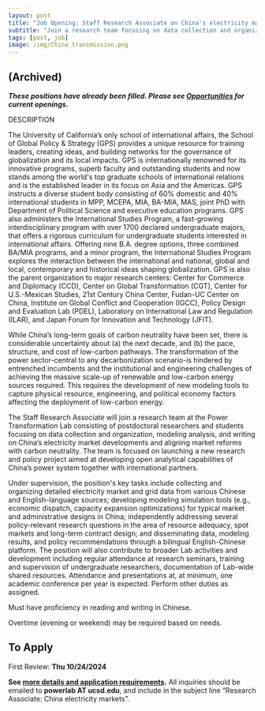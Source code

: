 ```yaml
---
layout: post
title: "Job Opening: Staff Research Associate on China's electricity markets"
subtitle: "Join a research team focusing on data collection and organization, modeling analysis, and writing on China’s electricity market developments and aligning market reforms with carbon neutrality"
tags: [post, job]
image: /img/China_transmission.png
---
```


## (Archived)

**_These positions have already been filled. Please see [Opportunities](/opportunities.html) for current openings._**

DESCRIPTION

The University of California’s only school of international affairs, the School of Global Policy & Strategy (GPS) provides a unique resource for training leaders, creating ideas, and building networks for the governance of globalization and its local impacts. GPS is internationally renowned for its innovative programs, superb faculty and outstanding students and now stands among the world's top graduate schools of international relations and is the established leader in its focus on Asia and the Americas. GPS instructs a diverse student body consisting of 60% domestic and 40% international students in MPP, MCEPA, MIA, BA-MIA, MAS, joint PhD with Department of Political Science and executive education programs. GPS also administers the International Studies Program, a fast-growing interdisciplinary program with over 1700 declared undergraduate majors, that offers a rigorous curriculum for undergraduate students interested in international affairs. Offering nine B.A. degree options, three combined BA/MIA programs, and a minor program, the International Studies Program explores the interaction between the international and national, global and local, contemporary and historical ideas shaping globalization. GPS is also the parent organization to major research centers: Center for Commerce and Diplomacy (CCD), Center on Global Transformation (CGT), Center for U.S.-Mexican Studies, 21st Century China Center, Fudan-UC Center on China, Institute on Global Conflict and Cooperation (IGCC), Policy Design and Evaluation Lab (PDEL), Laboratory on International Law and Regulation (ILAR), and Japan Forum for Innovation and Technology (JFIT).

While China’s long-term goals of carbon neutrality have been set, there is considerable uncertainty about (a) the next decade, and (b) the pace, structure, and cost of low-carbon pathways. The transformation of the power sector-central to any decarbonization scenario-is hindered by entrenched incumbents and the institutional and engineering challenges of achieving the massive scale-up of renewable and low-carbon energy sources required. This requires the development of new modeling tools to capture physical resource, engineering, and political economy factors affecting the deployment of low-carbon energy.

The Staff Research Associate will join a research team at the Power Transformation Lab consisting of postdoctoral researchers and students focusing on data collection and organization, modeling analysis, and writing on China’s electricity market developments and aligning market reforms with carbon neutrality. The team is focused on launching a new research and policy project aimed at developing open analytical capabilities of China’s power system together with international partners.

Under supervision, the position's key tasks include collecting and organizing detailed electricity market and grid data from various Chinese and English-language sources; developing modeling simulation tools (e.g., economic dispatch, capacity expansion optimizations) for typical market and administrative designs in China; independently addressing several policy-relevant research questions in the area of resource adequacy, spot markets and long-term contract design; and disseminating data, modeling results, and policy recommendations through a bilingual English-Chinese platform. The position will also contribute to broader Lab activities and development including regular attendance at research seminars, training and supervision of undergraduate researchers, documentation of Lab-wide shared resources. Attendance and presentations at, at minimum, one academic conference per year is expected. Perform other duties as assigned.

Must have proficiency in reading and writing in Chinese.

Overtime (evening or weekend) may be required based on needs.


## To Apply

First Review: **Thu 10/24/2024**

**See [more details and application requirements](https://employment.ucsd.edu/research-associate-132711/job/28629480).** All inquiries should be emailed to **powerlab AT ucsd.edu**, and include in the subject line “Research Associate: China electricity markets”.


